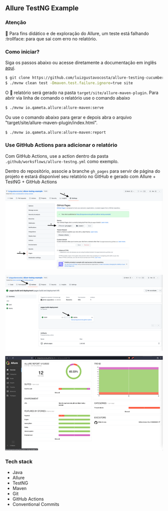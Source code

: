
## Allure TestNG Example

### Atenção
:stop_sign: Para fins didático e de exploração do Allure, um teste está falhando :trollface: para que sai com erro no relatório.

### Como iniciar?

Siga os passos abaixo ou acesse diretamente a documentação em inglês [aqui](https://github.com/allure-examples/allure-testing-cucumber).

```bash
$ git clone https://github.com/luizgustavocosta/allure-testing-cucumber.git
$ ./mvnw clean test -Dmaven.test.failure.ignore=true site
```

O :page_facing_up: relatório será gerado na pasta `target/site/allure-maven-plugin`. 
Para abrir via linha de comando o relatório use o comando abaixo

```bash
$ ./mvnw io.qameta.allure:allure-maven:serve
```

Ou use o comando abaixo para gerar e depois abra o arquivo "target/site/allure-maven-plugin/index.html".

```bash
$ ./mvnw io.qameta.allure:allure-maven:report
```

### Use GitHub Actions para adicionar o relatório
Com GitHub Actions, use a action dentro da pasta ```.github/worksflows/allure-testng.yml``` como exemplo.

Dentro do repositório, associe a branche ```gh_pages``` para servir de página do projeto e estará disponível seu relatório no GitHub e gerado com Allure + TestNG + GitHub Actions

![img.png](static/ConfigGH_Pages.png)

![img.png](static/Actions_GH_Pages.png)

![img.png](static/Allure_Report.png)

### Tech stack
- Java
- Allure
- TestNG
- Maven
- Git
- GitHub Actions
- Conventional Commits